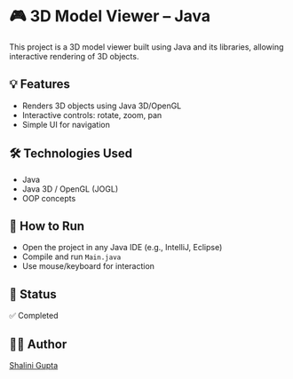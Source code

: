 # 🎮 3D Model Viewer – Java

This project is a 3D model viewer built using Java and its libraries, allowing interactive rendering of 3D objects.

## 💡 Features
- Renders 3D objects using Java 3D/OpenGL
- Interactive controls: rotate, zoom, pan
- Simple UI for navigation

## 🛠️ Technologies Used
- Java
- Java 3D / OpenGL (JOGL)
- OOP concepts

## 🚀 How to Run
- Open the project in any Java IDE (e.g., IntelliJ, Eclipse)
- Compile and run `Main.java`
- Use mouse/keyboard for interaction

## 📌 Status
✅ Completed

## 👩‍💻 Author
[Shalini Gupta](https://github.com/shalinifabulous)
